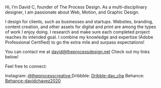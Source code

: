 Hi, I’m David C, founder of The Process Design.
As a multi-disciplinary designer, I am passionate about Web, Motion, and Graphic Design. 

I design for clients, such as businesses and startups. Websites, branding, content creation, and other assets for digital and print are among the types of work I enjoy doing. I research and make sure each completed project reaches its intended goal. I combine my knowledge and expertise (Adobe Professional Certified) to go the extra mile and surpass expectations!

You can contact me at david@theprocessdesign.net
Check out my links below! 


Feel free to connect: 

  Instagram: [@theprocesscreative ](https://www.instagram.com/theprocesscreative/)
  Dribbble: [Dribble-dav_cha](https://dribbble.com/dav_cha)
  Behance: [Behance-davidchavez2020](https://www.behance.net/davidchavez2020)
      
      

<!---
codeDavidC/codeDavidC is a ✨ special ✨ repository because its `README.md` (this file) appears on your GitHub profile.
You can click the Preview link to take a look at your changes.
--->
